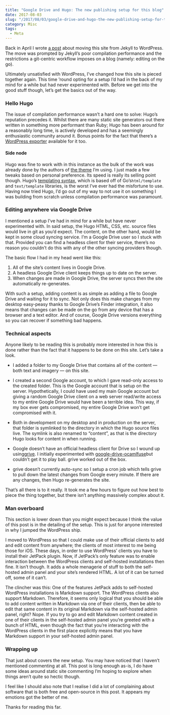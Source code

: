 ```yaml
---
title: "Google Drive and Hugo: The new publishing setup for this blog"
date: 2017-08-03
slug: "/2017/08/03/google-drive-and-hugo-the-new-publishing-setup-for-this-blog"
category: Misc
tags:
  - Meta
---
```


Back in April I wrote [a post](https://elliotekj.com/2017/04/13/back-to-wordpress/) about moving this site from Jekyll to WordPress. The move was prompted by Jekyll’s poor compilation performance and the restrictions a git-centric workflow imposes on a blog (namely: editing on the go).

Ultimately unsatisfied with WordPress, I’ve changed how this site is pieced together again. This time ’round opting for a setup I’d had in the back of my mind for a while but had never experimented with. Before we get into the good stuff though, let’s get the basics out of the way.

### Hello Hugo

The issue of compilation performance wasn’t a hard one to solve: Hugo’s reputation precedes it. Whilst there are many static site generators out there written in something more performant than Ruby; Hugo has been around for a reasonably long time, is actively developed and has a seemingly enthusiastic community around it. Bonus points for the fact that there’s a [WordPress exporter](https://github.com/SchumacherFM/wordpress-to-hugo-exporter) available for it too.

#### Side node

Hugo was fine to work with in this instance as the bulk of the work was already done by the authors of [the theme](https://github.com/spf13/hyde) I’m using. I just made a few tweaks based on personal preference. Its speed is really its selling point though. Hugo’s [templating syntax](https://gohugo.io/templates/introduction/), which is based off of Go’s`html/template` and `text/template` libraries, is the worst I’ve ever had the misfortune to use. Having now tried Hugo, I’d go out of my way to not use it on something I was building from scratch unless compilation performance was paramount.

### Editing anywhere via Google Drive

I mentioned a setup I’ve had in mind for a while but have never experimented with. In said setup, the Hugo HTML, CSS, etc. source files would live in git as you’d expect. The content, on the other hand, would be kept in some cloud syncing service. I’m a Google Drive user so I stuck with that. Provided you can find a headless client for their service, there’s no reason you couldn’t do this with any of the other syncing providers though.

The basic flow I had in my head went like this:

1. All of the site’s content lives in Google Drive.
2. A headless Google Drive client keeps things up to date on the server.
3. When changes are made in Google Drive, the server syncs then the site automatically re-generates.

With such a setup, adding content is as simple as adding a file to Google Drive and waiting for it to sync. Not only does this make changes from my desktop easy-peasy thanks to Google Drive’s Finder integration, it also means that changes can be made on the go from any device that has a browser and a text editor. And of course, Google Drive versions everything so you can recover if something bad happens.

### Technical aspects

Anyone likely to be reading this is probably more interested in how this is done rather than the fact that it happens to be done on this site. Let’s take a look.

- I added a folder to my Google Drive that contains all of the content — both text and imagery — on this site.

- I created a second Google account, to which I gave read-only access to the created folder. This is the Google account that is setup on the server. Hypothetically, I could have used my main Google account but giving a random Google Drive client on a web server read/write access to my entire Google Drive would have been a terrible idea. This way, if my box ever gets compromised, my entire Google Drive won’t get compromised with it.

- Both in development on my desktop and in production on the server, that folder is symlinked to the directory in which the Hugo source files live. The symlink is also renamed to “content”, as that is the directory Hugo looks for content in when running.

- Google doesn’t have an official headless client for Drive so I wound up using[grive](https://github.com/Grive/grive). I initially experimented with [google-drive-ocamlfuse](https://github.com/astrada/google-drive-ocamlfuse)but couldn’t get it to play ball. grive worked out of the box.

- grive doesn’t currently auto-sync so I setup a cron job which tells grive to pull down the latest changes from Google every minute. If there are any changes, then Hugo re-generates the site.

That’s all there is to it really. It took me a few hours to figure out how best to piece the thing together, but there isn’t anything massively complex about it.

### Man overboard

This section is lower down than you might expect because I think the value of this post is in the detailing of the setup. This is just for anyone interested in why I jumped the WordPress ship.

I moved to WordPress so that I could make use of their official clients to add and edit content from anywhere; the clients of most interest to me being those for iOS. These days, in order to use WordPress’ clients you have to install their JetPack plugin. Now, if JetPack’s only feature was to enable interaction between the WordPress clients and self-hosted installations then fine. It isn’t though. It adds a whole menagerie of stuff to both the self-hosted admin panel and your site’s rendered HTML. A lot of it can be turned off, some of it can’t.

The clincher was this: One of the features JetPack adds to self-hosted WordPress installations is Markdown support. The WordPress clients also support Markdown. Therefore, it seems only logical that you should be able to add content written in Markdown via one of their clients, then be able to edit that same content in its original Markdown via the self-hosted admin panel, right? Nope. If you try to go and edit Markdown content created in one of their clients in the self-hosted admin panel you’re greeted with a bunch of HTML, even though the fact that you’re interacting with the WordPress clients in the first place explicitly means that you have Markdown support in your self-hosted admin panel.

### Wrapping up

That just about covers the new setup. You may have noticed that I haven’t mentioned commenting at all. This post is long enough as-is, I do have some ideas around static site commenting I’m hoping to explore when things aren’t quite so hectic though.

I feel like I should also note that I realise I did a lot of complaining about software that is both free and open-source in this post. It appears my emotions got the better of me.

Thanks for reading this far.

